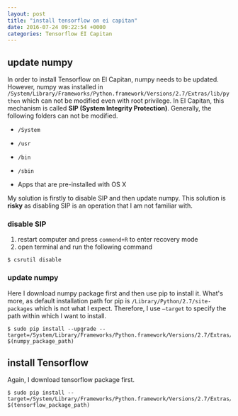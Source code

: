 ```yaml
---
layout: post
title: "install tensorflow on ei capitan"
date: 2016-07-24 09:22:54 +0000
categories: Tensorflow EI Capitan
---
```


## update numpy

In order to install Tensorflow on EI Capitan, numpy needs to  be updated. However, numpy was installed in `/System/Library/Frameworks/Python.framework/Versions/2.7/Extras/lib/python` which can not be modified even with root privilege. In EI Capitan, this mechanism is called __SIP (System Integrity Protection)__. Generally, the following folders can not be modified. 

* `/System`


* `/usr`


* `/bin`


* `/sbin`


* Apps that are pre-installed with OS X

My solution is firstly to disable SIP and then update numpy. This solution is __risky__ as disabling SIP is an operation that I am not familiar with.

### disable SIP

1. restart computer and press `commend+R` to enter recovery mode
2. open terminal and run the following command

```shell
$ csrutil disable
```

### update numpy

Here I download numpy package first and then use pip to install it. What's more, as default installation path for pip is `/Library/Python/2.7/site-packages` which is not what I expect. Therefore, I use `—target` to specify the path within which I want to install.

```shell
$ sudo pip install --upgrade --target=/System/Library/Frameworks/Python.framework/Versions/2.7/Extras/lib/python/ $(numpy_package_path)
```

## install Tensorflow

Again, I download tensorflow package first.

```shell
$ sudo pip install --target=/System/Library/Frameworks/Python.framework/Versions/2.7/Extras/lib/python/ $(tensorflow_package_path)
```

